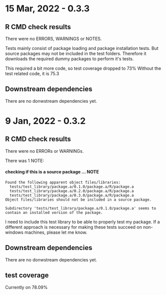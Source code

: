 
# 15 Mar, 2022 - 0.3.3

## R CMD check results
There were no ERRORS, WARNINGS or NOTES.

Tests mainly consist of package loading and package installation tests.
But source packages may not be included in the test folders. Therefore it 
downloads the required dummy packages to perform it's tests.

This required a bit more code, so test coverage dropped to 73%
Without the test related code, it is  75.3

## Downstream dependencies
There are no donwstream dependencies yet.

# 9 Jan, 2022 - 0.3.2

## R CMD check results
There were no ERRORs or WARNINGs. 

There was 1 NOTE:

#### checking if this is a source package ... NOTE
    Found the following apparent object files/libraries:
      tests/test_library/package.a/0.1.0/package.a/R/package.a
      tests/test_library/package.a/0.2.0/package.a/R/package.a
      tests/test_library/package.a/0.3.0/package.a/R/package.a
    Object files/libraries should not be included in a source package.
  
    Subdirectory 'tests/test_library/package.a/0.1.0/package.a' seems to contain an installed version of the package.

I need to include this test library to be able to properly test my package.
If a different approach is necessary for making these tests succeed on non-windows machines, please let me know.

## Downstream dependencies
There are no donwstream dependencies yet.

## test coverage
Currently on 78.09%

